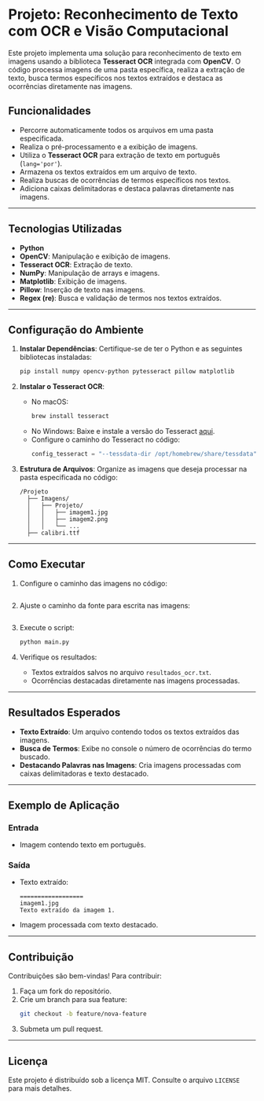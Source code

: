 # Projeto: Reconhecimento de Texto com OCR e Visão Computacional

Este projeto implementa uma solução para reconhecimento de texto em imagens usando a biblioteca **Tesseract OCR** integrada com **OpenCV**. O código processa imagens de uma pasta específica, realiza a extração de texto, busca termos específicos nos textos extraídos e destaca as ocorrências diretamente nas imagens.

## Funcionalidades

- Percorre automaticamente todos os arquivos em uma pasta especificada.
- Realiza o pré-processamento e a exibição de imagens.
- Utiliza o **Tesseract OCR** para extração de texto em português (`lang='por'`).
- Armazena os textos extraídos em um arquivo de texto.
- Realiza buscas de ocorrências de termos específicos nos textos.
- Adiciona caixas delimitadoras e destaca palavras diretamente nas imagens.

---

## Tecnologias Utilizadas

- **Python**
- **OpenCV**: Manipulação e exibição de imagens.
- **Tesseract OCR**: Extração de texto.
- **NumPy**: Manipulação de arrays e imagens.
- **Matplotlib**: Exibição de imagens.
- **Pillow**: Inserção de texto nas imagens.
- **Regex (re)**: Busca e validação de termos nos textos extraídos.

---

## Configuração do Ambiente

1. **Instalar Dependências**:
   Certifique-se de ter o Python e as seguintes bibliotecas instaladas:
   ```bash
   pip install numpy opencv-python pytesseract pillow matplotlib
   ```

2. **Instalar o Tesseract OCR**:
   - No macOS:
     ```bash
     brew install tesseract
     ```
   - No Windows:
     Baixe e instale a versão do Tesseract [aqui](https://github.com/tesseract-ocr/tesseract).
   - Configure o caminho do Tesseract no código:
     ```python
     config_tesseract = "--tessdata-dir /opt/homebrew/share/tessdata"
     ```

3. **Estrutura de Arquivos**:
   Organize as imagens que deseja processar na pasta especificada no código:
   ```plaintext
   /Projeto
     ├── Imagens/
     │   ├── Projeto/
     │   │   ├── imagem1.jpg
     │   │   ├── imagem2.png
     │   │   └── ...
     ├── calibri.ttf
   ```

---

## Como Executar

1. Configure o caminho das imagens no código:
   ```python


2. Ajuste o caminho da fonte para escrita nas imagens:
   ```python


3. Execute o script:
   ```bash
   python main.py
   ```

4. Verifique os resultados:
   - Textos extraídos salvos no arquivo `resultados_ocr.txt`.
   - Ocorrências destacadas diretamente nas imagens processadas.

---

## Resultados Esperados

- **Texto Extraído**: Um arquivo contendo todos os textos extraídos das imagens.
- **Busca de Termos**: Exibe no console o número de ocorrências do termo buscado.
- **Destacando Palavras nas Imagens**: Cria imagens processadas com caixas delimitadoras e texto destacado.

---

## Exemplo de Aplicação

### Entrada
- Imagem contendo texto em português.

### Saída
- Texto extraído:
  ```plaintext
  ==================
  imagem1.jpg
  Texto extraído da imagem 1.
  ```
- Imagem processada com texto destacado.

---

## Contribuição

Contribuições são bem-vindas! Para contribuir:
1. Faça um fork do repositório.
2. Crie um branch para sua feature:
   ```bash
   git checkout -b feature/nova-feature
   ```
3. Submeta um pull request.

---

## Licença

Este projeto é distribuído sob a licença MIT. Consulte o arquivo `LICENSE` para mais detalhes.

